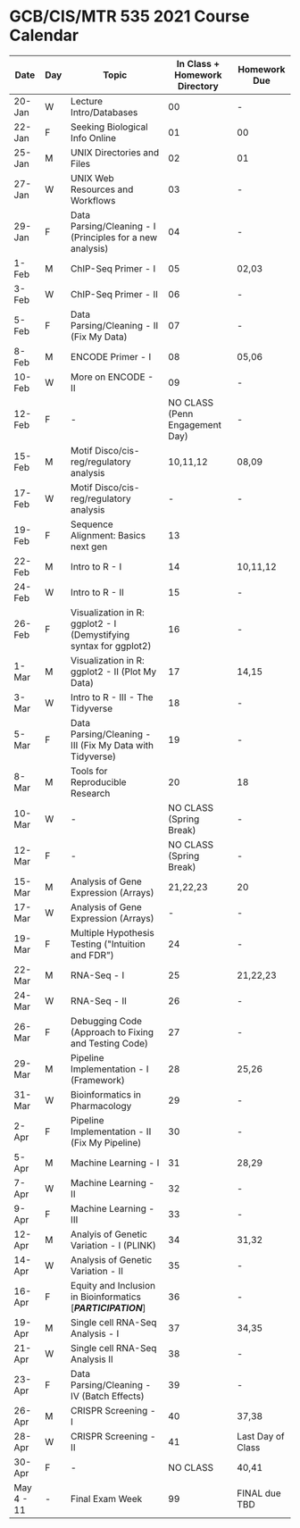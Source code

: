 # GCB/CIS/MTR 535 2021 Course Calendar

| Date       | Day | Topic                                                             | In Class + Homework Directory  | Homework Due      |
|------------|-----|-------------------------------------------------------------------|--------------------------------|-------------------|
| 20-Jan     | W   | Lecture Intro/Databases                                           | 00                             | -                 |
| 22-Jan     | F   | Seeking Biological Info Online                                    | 01                             | 00                |
| 25-Jan     | M   | UNIX Directories and Files                                        | 02                             | 01                |
| 27-Jan     | W   | UNIX Web Resources and Workflows                                  | 03                             | -                 |
| 29-Jan     | F   | Data Parsing/Cleaning - I (Principles for a new analysis)         | 04                             | -                 |
| 1-Feb      | M   | ChIP-Seq Primer - I                                               | 05                             | 02,03             |
| 3-Feb      | W   | ChIP-Seq Primer - II                                              | 06                             | -                 |
| 5-Feb      | F   | Data Parsing/Cleaning - II (Fix My Data)                          | 07                             | -                 |
| 8-Feb      | M   | ENCODE Primer - I                                                 | 08                             | 05,06             |
| 10-Feb     | W   | More on ENCODE - II                                               | 09                             | -                 |
| 12-Feb     | F   | -                                                                 | NO CLASS (Penn Engagement Day) | -                 |
| 15-Feb     | M   | Motif Disco/cis-reg/regulatory analysis                           | 10,11,12                       | 08,09             |
| 17-Feb     | W   | Motif Disco/cis-reg/regulatory analysis                           | -                              | -                 |
| 19-Feb     | F   | Sequence Alignment: Basics next gen                               | 13                             |                   |
| 22-Feb     | M   | Intro to R - I                                                    | 14                             | 10,11,12          |
| 24-Feb     | W   | Intro to R - II                                                   | 15                             | -                 |
| 26-Feb     | F   | Visualization in R: ggplot2 - I (Demystifying syntax for ggplot2) | 16                             | -                 |
| 1-Mar      | M   | Visualization in R: ggplot2 - II (Plot My Data)                   | 17                             | 14,15             |
| 3-Mar      | W   | Intro to R - III - The Tidyverse                                  | 18                             | -                 |
| 5-Mar      | F   | Data Parsing/Cleaning - III (Fix My Data with Tidyverse)          | 19                             | -                 |
| 8-Mar      | M   | Tools for Reproducible Research                                   | 20                             | 18                |
| 10-Mar     | W   | -                                                                 | NO CLASS (Spring Break)        | -                 |
| 12-Mar     | F   | -                                                                 | NO CLASS (Spring Break)        | -                 |
| 15-Mar     | M   | Analysis of Gene Expression (Arrays)                              | 21,22,23                       | 20                |
| 17-Mar     | W   | Analysis of Gene Expression (Arrays)                              | -                              | -                 |
| 19-Mar     | F   | Multiple Hypothesis Testing ("Intuition and FDR")                 | 24                             | -                 |
| 22-Mar     | M   | RNA-Seq - I                                                       | 25                             | 21,22,23          |
| 24-Mar     | W   | RNA-Seq - II                                                      | 26                             | -                 |
| 26-Mar     | F   | Debugging Code (Approach to Fixing and Testing Code)              | 27                             | -                 |
| 29-Mar     | M   | Pipeline Implementation - I (Framework)                           | 28                             | 25,26             |
| 31-Mar     | W   | Bioinformatics in Pharmacology                                    | 29                             | -                 |
| 2-Apr      | F   | Pipeline Implementation - II (Fix My Pipeline)                    | 30                             | -                 |
| 5-Apr      | M   | Machine Learning - I                                              | 31                             | 28,29             |
| 7-Apr      | W   | Machine Learning - II                                             | 32                             | -                 |
| 9-Apr      | F   | Machine Learning - III                                            | 33                             | -                 |
| 12-Apr     | M   | Analyis of Genetic Variation - I (PLINK)                          | 34                             | 31,32             |
| 14-Apr     | W   | Analysis of Genetic Variation - II                                | 35                             | -                 |
| 16-Apr     | F   | Equity and Inclusion in Bioinformatics [***PARTICIPATION***]      | 36                             | -                 |
| 19-Apr     | M   | Single cell RNA-Seq Analysis - I                                  | 37                             | 34,35             |
| 21-Apr     | W   | Single cell RNA-Seq Analysis II                                   | 38                             | -                 |
| 23-Apr     | F   | Data Parsing/Cleaning - IV (Batch Effects)                        | 39                             | -                 |
| 26-Apr     | M   | CRISPR Screening - I                                              | 40                             | 37,38             |
| 28-Apr     | W   | CRISPR Screening - II                                             | 41                             | Last Day of Class |
| 30-Apr     | F   | -                                                                 | NO CLASS                       | 40,41             |
| May 4 - 11 | -   | Final Exam Week                                                   | 99                             | FINAL due TBD     |